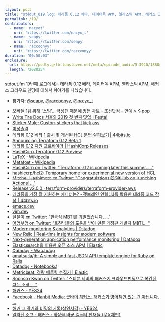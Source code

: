 ```yaml
---
layout: post
title: "stdout_019.log: 테라폼 0.12 베타, 데이터독 APM, 엘라스틱 APM, 해커스 크라우드 펀딩"
permalink: /19/
contributors:
  - name: 'nacyot'
    uri: 'https://twitter.com/nacyo_t'
  - name: 'seapy'
    uri: 'https://twitter.com/seapy'
  - name: 'raccoonyy'
    uri: 'https://twitter.com/raccoonyy'
duration: "00:50:03"
enclosure:
  url: https://podty.gslb.toastoven.net/meta/episode_audio/513940/188843_1551879695922.mp3
  length: 72088254
---
```


stdout.fm 19번째 로그에서는 테라폼 0.12 베타, 데이터독 APM, 엘라스틱 APM, 해커스 크라우드 펀딩에 대해서 이야기를 나눴습니다.

* 참가자: [@seapy][sea], [@raccoonyy][rac], [@nacyo_t][nac]

[sea]: https://twitter.com/seapy
[rac]: https://twitter.com/raccoonyy
[nac]: https://twitter.com/nacyo_t

* [오빠들 1위 위해 '스밍'… 극성팬 때문에 멍든 차트 - 조선닷컴 - 연예 > K-pop](http://news.chosun.com/site/data/html_dir/2017/09/28/2017092800058.html)
* [Write The Docs 서울의 2019 첫 번째 밋업 \| Festa!](https://festa.io/events/191)
* [Sticker Mule: Custom stickers that kick ass](https://www.stickermule.com/)
* [미성출력](http://www.msprint.co.kr/)
* [테라폼 0.12 베타 1 출시 및 개선된 HCL 문법 살펴보기 \| 44bits.io](https://www.44bits.io/ko/post/preview-new-feature-of-terraform-012-beta-1)
* [Announcing Terraform 0.12 Beta 1](https://www.hashicorp.com/blog/announcing-terraform-0-1-2-beta1)
* [테라폼 0.12 지원 프로바이더 \| HashiCorp Releases](http://terraform-0.12.0-dev-snapshots.s3-website-us-west-2.amazonaws.com/)
* [HashiCorp Terraform 0.12 Preview](https://www.hashicorp.com/blog/terraform-0-1-2-preview)
* [LaTeX - Wikipedia](https://en.wikipedia.org/wiki/LaTeX)
* [Metafont - Wikipedia](https://en.wikipedia.org/wiki/Metafont)
* [HashiCorp on Twitter: "Terraform 0.12 is coming later this summer. ..."](https://twitter.com/HashiCorp/status/1013799656999006209)
* [hashicorp/hcl2: Temporary home for experimental new version of HCL](https://github.com/hashicorp/hcl2)
* [Mitchell Hashimoto on Twitter: "Congratulations @GitHub on launching Actions! ..."](https://twitter.com/mitchellh/status/1052258881848659969)
* [Release v2.0.0 · terraform-providers/terraform-provider-aws](https://github.com/terraform-providers/terraform-provider-aws/releases/tag/v2.0.0)
* [테라폼을 가장 잘 지원하는 에디터는? - 젯브레인 인텔리J를 활용한 테라폼 코드 작성 \| 44bits.io](https://www.44bits.io/ko/post/what-is-the-best-editor-that-supports-terraform)
* [emacs.dev](https://emacs.dev)
* [vim.dev](https://vim.dev)
* [달물이 on Twitter: "한국식 MBTI를 개발했습니다. ..."](https://twitter.com/seaseller7/status/1097895638316986369)
* [어엉부엉 on Twitter: "트친님들의 도움을 받아 만든 개정판 개발자 MBTI… "](https://twitter.com/d_ijk_stra/status/1098397870640648192)
* [Modern monitoring & analytics \| Datadog](https://www.datadoghq.com/)
* [New Relic \| Real-time insights for modern software](https://newrelic.com/)
* [Next-generation application performance monitoring \| Datadog](https://www.datadoghq.com/apm/)
* [Elasticsearch을 이용한 오픈 소스 APM \| Elastic](https://www.elastic.co/kr/solutions/apm)
* [Datadog - Watchdog](https://docs.datadoghq.com/watchdog/)
* [amatsuda/jb: A simple and fast JSON API template engine for Ruby on Rails](https://github.com/amatsuda/jb)
* [Datadog - Notebooks](https://docs.datadoghq.com/graphing/notebooks/))
* [Metricbeat: 경량 메트릭 수집기 \| Elastic](https://www.elastic.co/kr/products/beats/metricbeat)
* [Soonson Kwon on Twitter: "스티븐 레비의 해커스가 크라우드펀딩으로 복간된다는 소식. ..."](https://twitter.com/ksoonson/status/1094778487108362240)
* [해커스 - YES24](http://www.yes24.com/Product/goods/9410320?fbclid=IwAR2fvyI1luW-IUtM7WozWdvPbW3lIJ8apP6BuCRv1t0Q4fNjovBKrY0n3Go)
* [Facebook - Hanbit Media: 굿바이 해커스. 해커스가 영어책만 있는 건 아닙니다. ... ](https://www.facebook.com/hanbitmedia/posts/1644890952214213)
* [해커 그 광기와 비밀의 기록(삼인서각) - YES24](http://www.yes24.com/Product/Goods/2256?scode=032&OzSrank=1)
* [알라딘 중고 - 해커스 : 세상을 바꾼 컴퓨터 천재들 (무삭제판)](https://www.aladin.co.kr/shop/UsedShop/wuseditemall.aspx?ItemId=30061214)

